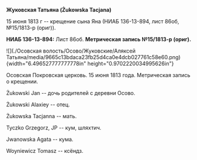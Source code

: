 **Жуковская Татьяна (Żukowska Tacjana)**

15 июня 1813 г -- крещение сына Яна (НИАБ 136-13-894, лист 86об,
№15/1813-р (ориг)).

**НИАБ 136-13-894:** Лист 86об. **Метрическая запись №15/1813-р
(ориг).**

![](./Осовская волость/Осово/Жуковские/Аляксей Татьяна/media/9665c13bdaca23fb25d4ca0e4dcb027761c58e60.png){width="6.496527777777778in"
height="0.9702220034995626in"}

Осовская Покровская церковь. 15 июня 1813 года. Метрическая запись о
крещении.

Żukowski Jan -- дочь родителей с деревни Осовo.

Żukowski Alaxiey -- отец.

Żukowska Tacjanna -- мать.

Tyczko Grzegorz, JP -- кум, шляхтич.

Jwanowska Agata -- кума.

Woyniewicz Tomasz -- ксёндз.
